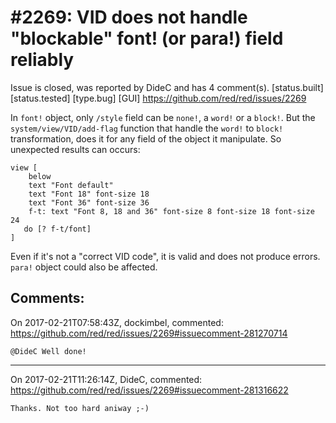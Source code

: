 
#2269: VID does not handle "blockable" font! (or para!) field reliably
================================================================================
Issue is closed, was reported by DideC and has 4 comment(s).
[status.built] [status.tested] [type.bug] [GUI]
<https://github.com/red/red/issues/2269>

In `font!` object, only `/style` field can be `none!`, a `word!` or a `block!`.
But the `system/view/VID/add-flag` function that handle the `word!` to `block!` transformation, does it for any field of the object it manipulate.
So unexpected results can occurs:

```
view [
    below
    text "Font default"
    text "Font 18" font-size 18
    text "Font 36" font-size 36
    f-t: text "Font 8, 18 and 36" font-size 8 font-size 18 font-size 24
   do [? f-t/font]
]
```

Even if it's not a "correct VID code", it is valid and does not produce errors.
`para!` object could also be affected.



Comments:
--------------------------------------------------------------------------------

On 2017-02-21T07:58:43Z, dockimbel, commented:
<https://github.com/red/red/issues/2269#issuecomment-281270714>

    @DideC Well done!

--------------------------------------------------------------------------------

On 2017-02-21T11:26:14Z, DideC, commented:
<https://github.com/red/red/issues/2269#issuecomment-281316622>

    Thanks. Not too hard aniway ;-)

